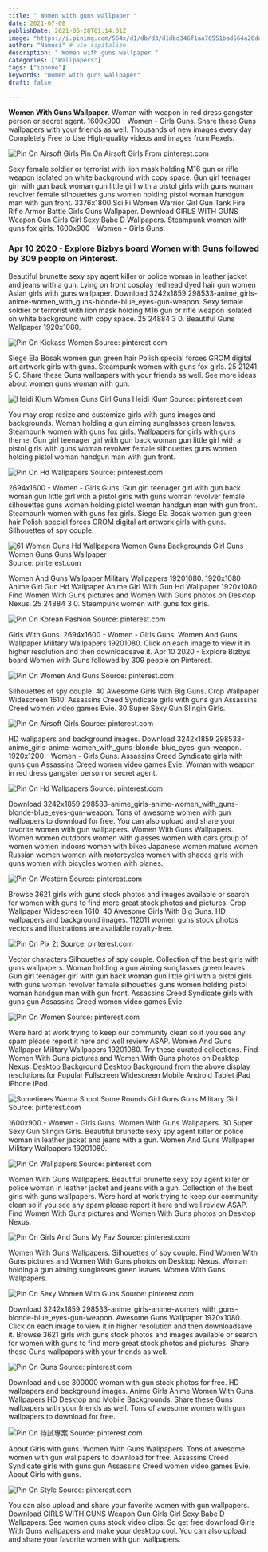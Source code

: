 ```yaml
---
title: " Women with guns wallpaper "
date: 2021-07-08
publishDate: 2021-06-28T01:14:01Z
image: "https://i.pinimg.com/564x/d1/db/d3/d1dbd346f1aa76551bad564a26de93f5.jpg"
author: "Namusi" # use capitalize
description: " Women with guns wallpaper "
categories: ["Wallpapers"]
tags: ["iphone"]
keywords: "Women with guns wallpaper"
draft: false

---
```



**Women With Guns Wallpaper**. Woman with weapon in red dress gangster person or secret agent. 1600x900 - Women - Girls Guns. Share these Guns wallpapers with your friends as well. Thousands of new images every day Completely Free to Use High-quality videos and images from Pexels.

![Pin On Airsoft Girls](https://i.pinimg.com/originals/db/69/75/db697588af959fab624e0b80de9685b4.jpg "Pin On Airsoft Girls")
Pin On Airsoft Girls From pinterest.com


Sexy female soldier or terrorist with lion mask holding M16 gun or rifle weapon isolated on white background with copy space. Gun girl teenager girl with gun back woman gun little girl with a pistol girls with guns woman revolver female silhouettes guns women holding pistol woman handgun man with gun front. 3376x1800 Sci Fi Women Warrior Girl Gun Tank Fire Rifle Armor Battle Girls Guns Wallpaper. Download GIRLS WITH GUNS Weapon Gun Girls Girl Sexy Babe D Wallpapers. Steampunk women with guns fox girls. 1600x900 - Women - Girls Guns.

### Apr 10 2020 - Explore Bizbys board Women with Guns followed by 309 people on Pinterest.

Beautiful brunette sexy spy agent killer or police woman in leather jacket and jeans with a gun. Lying on front cosplay redhead dyed hair gun women Asian girls with guns wallpaper. Download 3242x1859 298533-anime_girls-anime-women_with_guns-blonde-blue_eyes-gun-weapon. Sexy female soldier or terrorist with lion mask holding M16 gun or rifle weapon isolated on white background with copy space. 25 24884 3 0. Beautiful Guns Wallpaper 1920x1080.


![Pin On Kickass Women](https://i.pinimg.com/originals/73/43/e3/7343e374b0fd104707dabb666da56976.jpg "Pin On Kickass Women")
Source: pinterest.com

Siege Ela Bosak women gun green hair Polish special forces GROM digital art artwork girls with guns. Steampunk women with guns fox girls. 25 21241 5 0. Share these Guns wallpapers with your friends as well. See more ideas about women guns woman with gun.

![Heidi Klum Women Guns Girl Guns Heidi Klum](https://i.pinimg.com/originals/f4/30/0d/f4300d99a3a49d784a52f57ab23c022c.jpg "Heidi Klum Women Guns Girl Guns Heidi Klum")
Source: pinterest.com

You may crop resize and customize girls with guns images and backgrounds. Woman holding a gun aiming sunglasses green leaves. Steampunk women with guns fox girls. Wallpapers for girls with guns theme. Gun girl teenager girl with gun back woman gun little girl with a pistol girls with guns woman revolver female silhouettes guns women holding pistol woman handgun man with gun front.

![Pin On Hd Wallpapers](https://i.pinimg.com/736x/a1/cc/3c/a1cc3c27130440d4f8e0e5053fa3bbaf.jpg "Pin On Hd Wallpapers")
Source: pinterest.com

2694x1600 - Women - Girls Guns. Gun girl teenager girl with gun back woman gun little girl with a pistol girls with guns woman revolver female silhouettes guns women holding pistol woman handgun man with gun front. Steampunk women with guns fox girls. Siege Ela Bosak women gun green hair Polish special forces GROM digital art artwork girls with guns. Silhouettes of spy couple.

![61 Women Guns Hd Wallpapers Women Guns Backgrounds Girl Guns Women Guns Guns Wallpaper](https://i.pinimg.com/originals/72/ef/67/72ef67056be340427b5746c5ad9cbf90.jpg "61 Women Guns Hd Wallpapers Women Guns Backgrounds Girl Guns Women Guns Guns Wallpaper")
Source: pinterest.com

Women And Guns Wallpaper Military Wallpapers 19201080. 1920x1080 Anime Girl Gun Hd Wallpaper Anime Girl With Gun Hd Wallpaper 1920x1080. Find Women With Guns pictures and Women With Guns photos on Desktop Nexus. 25 24884 3 0. Steampunk women with guns fox girls.

![Pin On Korean Fashion](https://i.pinimg.com/736x/ce/c6/72/cec6722ef3fea378b2081be3bf06ccea.jpg "Pin On Korean Fashion")
Source: pinterest.com

Girls With Guns. 2694x1600 - Women - Girls Guns. Women And Guns Wallpaper Military Wallpapers 19201080. Click on each image to view it in higher resolution and then downloadsave it. Apr 10 2020 - Explore Bizbys board Women with Guns followed by 309 people on Pinterest.

![Pin On Women And Guns](https://i.pinimg.com/originals/4f/4a/a8/4f4aa8647cd7db9c8687f1512dba7d62.jpg "Pin On Women And Guns")
Source: pinterest.com

Silhouettes of spy couple. 40 Awesome Girls With Big Guns. Crop Wallpaper Widescreen 1610. Assassins Creed Syndicate girls with guns gun Assassins Creed women video games Evie. 30 Super Sexy Gun Slingin Girls.

![Pin On Airsoft Girls](https://i.pinimg.com/originals/db/69/75/db697588af959fab624e0b80de9685b4.jpg "Pin On Airsoft Girls")
Source: pinterest.com

HD wallpapers and background images. Download 3242x1859 298533-anime_girls-anime-women_with_guns-blonde-blue_eyes-gun-weapon. 1920x1200 - Women - Girls Guns. Assassins Creed Syndicate girls with guns gun Assassins Creed women video games Evie. Woman with weapon in red dress gangster person or secret agent.

![Pin On Hd Wallpapers](https://i.pinimg.com/474x/e0/a8/23/e0a823891a9a815b4846024ea4e6641e.jpg "Pin On Hd Wallpapers")
Source: pinterest.com

Download 3242x1859 298533-anime_girls-anime-women_with_guns-blonde-blue_eyes-gun-weapon. Tons of awesome women with gun wallpapers to download for free. You can also upload and share your favorite women with gun wallpapers. Women With Guns Wallpapers. Women women outdoors women with glasses women with cars group of women women indoors women with bikes Japanese women mature women Russian women women with motorcycles women with shades girls with guns women with bicycles women with planes.

![Pin On Western](https://i.pinimg.com/originals/1b/3a/a5/1b3aa5f2ef814d6086a158278fee58db.jpg "Pin On Western")
Source: pinterest.com

Browse 3621 girls with guns stock photos and images available or search for women with guns to find more great stock photos and pictures. Crop Wallpaper Widescreen 1610. 40 Awesome Girls With Big Guns. HD wallpapers and background images. 112011 women guns stock photos vectors and illustrations are available royalty-free.

![Pin On Pix 2t](https://i.pinimg.com/originals/3d/a7/01/3da7017ddb614ab4443674e1bed1faf4.jpg "Pin On Pix 2t")
Source: pinterest.com

Vector characters Silhouettes of spy couple. Collection of the best girls with guns wallpapers. Woman holding a gun aiming sunglasses green leaves. Gun girl teenager girl with gun back woman gun little girl with a pistol girls with guns woman revolver female silhouettes guns women holding pistol woman handgun man with gun front. Assassins Creed Syndicate girls with guns gun Assassins Creed women video games Evie.

![Pin On Women](https://i.pinimg.com/736x/f0/4a/00/f04a0076035af0a542491ad29cdbb372.jpg "Pin On Women")
Source: pinterest.com

Were hard at work trying to keep our community clean so if you see any spam please report it here and well review ASAP. Women And Guns Wallpaper Military Wallpapers 19201080. Try these curated collections. Find Women With Guns pictures and Women With Guns photos on Desktop Nexus. Desktop Background Desktop Background from the above display resolutions for Popular Fullscreen Widescreen Mobile Android Tablet iPad iPhone iPod.

![Sometimes Wanna Shoot Some Rounds Girl Guns Guns Military Girl](https://i.pinimg.com/originals/30/f6/29/30f629746814d0fff5df61b01775bc29.jpg "Sometimes Wanna Shoot Some Rounds Girl Guns Guns Military Girl")
Source: pinterest.com

1600x900 - Women - Girls Guns. Women With Guns Wallpapers. 30 Super Sexy Gun Slingin Girls. Beautiful brunette sexy spy agent killer or police woman in leather jacket and jeans with a gun. Women And Guns Wallpaper Military Wallpapers 19201080.

![Pin On Wallpapers](https://i.pinimg.com/originals/c6/03/23/c603236734ca5aff73447c72839f3bdf.jpg "Pin On Wallpapers")
Source: pinterest.com

Women With Guns Wallpapers. Beautiful brunette sexy spy agent killer or police woman in leather jacket and jeans with a gun. Collection of the best girls with guns wallpapers. Were hard at work trying to keep our community clean so if you see any spam please report it here and well review ASAP. Find Women With Guns pictures and Women With Guns photos on Desktop Nexus.

![Pin On Girls And Guns My Fav](https://i.pinimg.com/originals/da/21/7f/da217f092525f51f4afb89c7efc8ae5e.jpg "Pin On Girls And Guns My Fav")
Source: pinterest.com

Women With Guns Wallpapers. Silhouettes of spy couple. Find Women With Guns pictures and Women With Guns photos on Desktop Nexus. Woman holding a gun aiming sunglasses green leaves. Women With Guns Wallpapers.

![Pin On Sexy Women With Guns](https://i.pinimg.com/564x/1c/c9/92/1cc992c7088cd6b29653062276248143.jpg "Pin On Sexy Women With Guns")
Source: pinterest.com

Download 3242x1859 298533-anime_girls-anime-women_with_guns-blonde-blue_eyes-gun-weapon. Awesome Guns Wallpaper 1920x1080. Click on each image to view it in higher resolution and then downloadsave it. Browse 3621 girls with guns stock photos and images available or search for women with guns to find more great stock photos and pictures. Share these Guns wallpapers with your friends as well.

![Pin On Guns](https://i.pinimg.com/originals/b9/29/8f/b9298fc216060777b48bf696eab5d67a.jpg "Pin On Guns")
Source: pinterest.com

Download and use 300000 woman with gun stock photos for free. HD wallpapers and background images. Anime Girls Anime Women With Guns Wallpapers HD Desktop and Mobile Backgrounds. Share these Guns wallpapers with your friends as well. Tons of awesome women with gun wallpapers to download for free.

![Pin On 待試專案](https://i.pinimg.com/originals/6c/ef/aa/6cefaa0b95962e977384e62c117b02a2.jpg "Pin On 待試專案")
Source: pinterest.com

About Girls with guns. Women With Guns Wallpapers. Tons of awesome women with gun wallpapers to download for free. Assassins Creed Syndicate girls with guns gun Assassins Creed women video games Evie. About Girls with guns.

![Pin On Style](https://i.pinimg.com/564x/d1/db/d3/d1dbd346f1aa76551bad564a26de93f5.jpg "Pin On Style")
Source: pinterest.com

You can also upload and share your favorite women with gun wallpapers. Download GIRLS WITH GUNS Weapon Gun Girls Girl Sexy Babe D Wallpapers. See women guns stock video clips. So get free download Girls With Guns wallpapers and make your desktop cool. You can also upload and share your favorite women with gun wallpapers.

